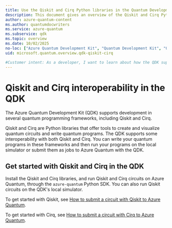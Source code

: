 ```yaml
---
title: Use the Qiskit and Cirq Python libraries in the Quantum Development Kit
description: This document gives an overview of the Qiskit and Cirq Python libraries, and how the QDK supports these features.
author: azure-quantum-content
ms.author: quantumdocwriters
ms.service: azure-quantum
ms.subservice: qdk
ms.topic: overview
ms.date: 10/02/2025
no-loc: ["Azure Quantum Development Kit", "Quantum Development Kit", "QDK", "Visual Studio Code", "VS Code", "IntelliSense", "CodeLens", "Jupyter Notebook", "AI", "Copilot", "Microsoft's", "Q#", "OpenQASM", "Qiskit", "Cirq", "Python", "Circuit Editor", "IBM", "Google", "SDK", "azure-quantum", "QDK's"]
uid: microsoft.quantum.overview.qdk-qiskit-cirq

#Customer intent: As a developer, I want to learn about how the QDK supports other quantum programming frameworks, like Qiskit and Cirq.
---
```


# Qiskit and Cirq interoperability in the QDK

The Azure Quantum Development Kit (QDK) supports development in several quantum programming frameworks, including Qiskit and Cirq.

Qiskit and Cirq are Python libraries that offer tools to create and visualize quantum circuits and write quantum programs. The QDK supports some interoperability with both Qiskit and Cirq. You can write your quantum programs in these frameworks and then run your programs on the local simulator or submit them as jobs to Azure Quantum with the QDK.

## Get started with Qiskit and Cirq in the QDK

Install the Qiskit and Cirq libraries, and run Qiskit and Cirq circuits on Azure Quantum, through the `azure-quantum` Python SDK. You can also run Qiskit circuits on the QDK's local simulator.

To get started with Qiskit, see [How to submit a circuit with Qiskit to Azure Quantum](xref:microsoft.quantum.quickstarts.computing.qiskit).

To get started with Cirq, see [How to submit a circuit with Cirq to Azure Quantum](xref:microsoft.quantum.quickstarts.computing.cirq).
